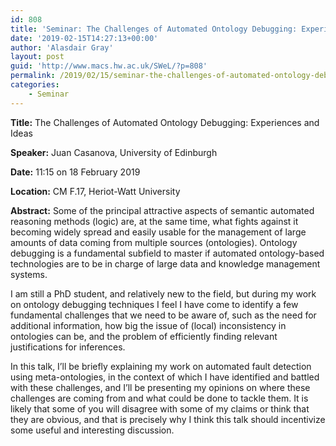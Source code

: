 ```yaml
---
id: 808
title: 'Seminar: The Challenges of Automated Ontology Debugging: Experiences and Ideas'
date: '2019-02-15T14:27:13+00:00'
author: 'Alasdair Gray'
layout: post
guid: 'http://www.macs.hw.ac.uk/SWeL/?p=808'
permalink: /2019/02/15/seminar-the-challenges-of-automated-ontology-debugging-experiences-and-ideas/
categories:
    - Seminar
---
```


**Title:** The Challenges of Automated Ontology Debugging: Experiences and Ideas

**Speaker:** Juan Casanova, University of Edinburgh

**Date:** 11:15 on 18 February 2019

**Location:** CM F.17, Heriot-Watt University

**Abstract:** Some of the principal attractive aspects of semantic automated reasoning methods (logic) are, at the same time, what fights against it becoming widely spread and easily usable for the management of large amounts of data coming from multiple sources (ontologies). Ontology debugging is a fundamental subfield to master if automated ontology-based technologies are to be in charge of large data and knowledge management systems.

I am still a PhD student, and relatively new to the field, but during my work on ontology debugging techniques I feel I have come to identify a few fundamental challenges that we need to be aware of, such as the need for additional information, how big the issue of (local) inconsistency in ontologies can be, and the problem of efficiently finding relevant justifications for inferences.

In this talk, I’ll be briefly explaining my work on automated fault detection using meta-ontologies, in the context of which I have identified and battled with these challenges, and I’ll be presenting my opinions on where these challenges are coming from and what could be done to tackle them. It is likely that some of you will disagree with some of my claims or think that they are obvious, and that is precisely why I think this talk should incentivize some useful and interesting discussion.